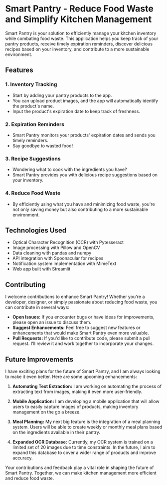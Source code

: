 # Smart Pantry - Reduce Food Waste and Simplify Kitchen Management

Smart Pantry is your solution to efficiently manage your kitchen inventory while combating food waste. This application helps you keep track of your pantry products, receive timely expiration reminders, discover delicious recipes based on your inventory, and contribute to a more sustainable environment.

## Features

### 1. Inventory Tracking

- Start by adding your pantry products to the app.
- You can upload product images, and the app will automatically identify the product's name.
- Input the product's expiration date to keep track of freshness.

### 2. Expiration Reminders

- Smart Pantry monitors your products' expiration dates and sends you timely reminders.
- Say goodbye to wasted food!

### 3. Recipe Suggestions

- Wondering what to cook with the ingredients you have?
- Smart Pantry provides you with delicious recipe suggestions based on your inventory.

### 4. Reduce Food Waste

- By efficiently using what you have and minimizing food waste, you're not only saving money but also contributing to a more sustainable environment.

## Technologies Used

- Optical Character Recognition (OCR) with Pytesseract
- Image processing with Pillow and OpenCV
- Data cleaning with pandas and numpy
- API integration with Spoonacular for recipes
- Notification system implementation with MimeText
- Web app built with Streamlit

## Contributing

I welcome contributions to enhance Smart Pantry! Whether you're a developer, designer, or simply passionate about reducing food waste, you can contribute in several ways:

- **Open Issues:** If you encounter bugs or have ideas for improvements, please open an issue to discuss them.
- **Suggest Enhancements:** Feel free to suggest new features or enhancements that would make Smart Pantry even more valuable.
- **Pull Requests:** If you'd like to contribute code, please submit a pull request. I'll review it and work together to incorporate your changes.

## Future Improvements

I have exciting plans for the future of Smart Pantry, and I am always looking to make it even better. Here are some upcoming enhancements:

1. **Automating Text Extraction:** I am working on automating the process of extracting text from images, making it even more user-friendly.

2. **Mobile Application:** I am developing a mobile application that will allow users to easily capture images of products, making inventory management on the go a breeze.

3. **Meal Planning:** My next big feature is the integration of a meal planning system. Users will be able to create weekly or monthly meal plans based on the ingredients available in their pantry.

4. **Expanded OCR Database:** Currently, my OCR system is trained on a limited set of 20 images due to time constraints. In the future, I aim to expand this database to cover a wider range of products and improve accuracy.

Your contributions and feedback play a vital role in shaping the future of Smart Pantry. Together, we can make kitchen management more efficient and reduce food waste.